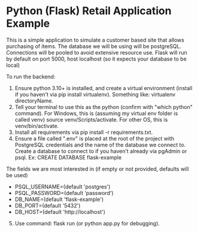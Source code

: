 # Python (Flask) Retail Application Example
This is a simple application to simulate a customer based site that allows purchasing of items.
The database we will be using will be postgreSQL. Connections will be pooled to avoid extensive resource use.
Flask will run by default on port 5000, host localhost (so it expects your database to be local)

To run the backend:
1. Ensure python 3.10+ is installed, and create a virtual environment (install if you haven't via pip install virtualenv). Something like: virtualenv directoryName.
2. Tell your terminal to use this as the python (confirm with "which python" command). For Windows, this is (assuming my virtual env folder is called venv) source venv/Scripts/activate. For other OS, this is venv/bin/activate.
3. Install all requirements via pip install -r requirements.txt.
4. Ensure a file called ".env" is placed at the root of the project with PostgreSQL credentials and the name of the database we connect to. Create a database to connect to if you haven't already via pgAdmin or psql. Ex: CREATE DATABASE flask-example

The fields we are most interested in (if empty or not provided, defaults will be used)
- PSQL_USERNAME=(default 'postgres')
- PSQL_PASSWORD=(default 'password')
- DB_NAME=(default 'flask-example')
- DB_PORT=(default '5432')
- DB_HOST=(default 'http://localhost')

5. Use command: flask run (or python app.py for debugging).